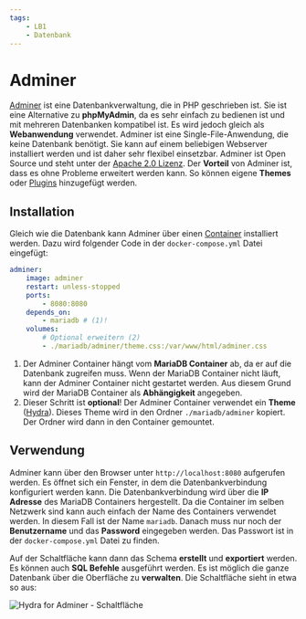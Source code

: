 ```yaml
---
tags:
    - LB1
    - Datenbank
---
```


# Adminer

[Adminer](https://www.adminer.org/) ist eine Datenbankverwaltung, die in PHP geschrieben ist. Sie ist eine Alternative zu **phpMyAdmin**, da es sehr einfach zu bedienen ist und mit mehreren Datenbanken kompatibel ist. Es wird jedoch gleich als **Webanwendung** verwendet. Adminer ist eine Single-File-Anwendung, die keine Datenbank benötigt. Sie kann auf einem beliebigen Webserver installiert werden und ist daher sehr flexibel einsetzbar. Adminer ist Open Source und steht unter der [Apache 2.0 Lizenz](https://www.apache.org/licenses/LICENSE-2.0). Der **Vorteil** von Adminer ist, dass es ohne Probleme erweitert werden kann. So können eigene **Themes** oder [Plugins](https://www.adminer.org/en/plugins/) hinzugefügt werden.

## Installation

Gleich wie die Datenbank kann Adminer über einen [Container](Start.md#container) installiert werden. Dazu wird folgender Code in der `docker-compose.yml` Datei eingefügt:

```yaml title="Adminer Container"
adminer:
    image: adminer
    restart: unless-stopped
    ports:
        - 8080:8080
    depends_on:
        - mariadb # (1)!
    volumes:
        # Optional erweitern (2)
        - ./mariadb/adminer/theme.css:/var/www/html/adminer.css
```

1. Der Adminer Container hängt vom **MariaDB Container** ab, da er auf die Datenbank zugreifen muss. Wenn der MariaDB Container nicht läuft, kann der Adminer Container nicht gestartet werden. Aus diesem Grund wird der MariaDB Container als **Abhängigkeit** angegeben.
2. Dieser Schritt ist **optional**! Der Adminer Container verwendet ein **Theme** ([Hydra](https://github.com/Niyko/Hydra-Dark-Theme-for-Adminer)). Dieses Theme wird in den Ordner `./mariadb/adminer` kopiert. Der Ordner wird dann in den Container gemountet.

## Verwendung

Adminer kann über den Browser unter `http://localhost:8080` aufgerufen werden. Es öffnet sich ein Fenster, in dem die Datenbankverbindung konfiguriert werden kann. Die Datenbankverbindung wird über die **IP Adresse** des MariaDB Containers hergestellt. Da die Container im selben Netzwerk sind kann auch einfach der Name des Containers verwendet werden. In diesem Fall ist der Name `mariadb`. Danach muss nur noch der **Benutzername** und das **Password** eingegeben werden. Das Passwort ist in der `docker-compose.yml` Datei zu finden.

Auf der Schaltfläche kann dann das Schema **erstellt** und **exportiert** werden. Es können auch **SQL Befehle** ausgeführt werden. Es ist möglich die ganze Datenbank über die Oberfläche zu **verwalten**. Die Schaltfläche sieht in etwa so aus:

![Hydra for Adminer - Schaltfläche](https://camo.githubusercontent.com/ba4cbce24fffb29ce5589dbc165ee627b56ee6ae13a07a50419a9e01aa8bb36c/68747470733a2f2f692e696d6775722e636f6d2f4c6b626f44785a2e706e67)
